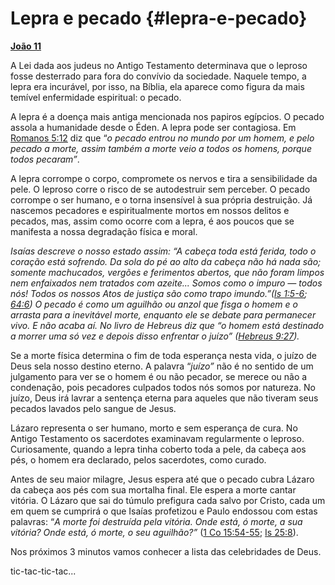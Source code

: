 # Lepra e pecado {#lepra-e-pecado}

[**João 11**](http://bibliaonline.com.br/acf/jo/11)

A Lei dada aos judeus no Antigo Testamento determinava que o leproso fosse desterrado para fora do convívio da sociedade. Naquele tempo, a lepra era incurável, por isso, na Bíblia, ela aparece como figura da mais temível enfermidade espiritual: o pecado.

A lepra é a doença mais antiga mencionada nos papiros egípcios. O pecado assola a humanidade desde o Éden. A lepra pode ser contagiosa. Em [Romanos 5:12](http://bibliaonline.com.br/acf/rm/5/12) diz que “_o pecado entrou no mundo por um homem, e pelo pecado a morte, assim também a morte veio a todos os homens, porque todos pecaram”_.

A lepra corrompe o corpo, compromete os nervos e tira a sensibilidade da pele. O leproso corre o risco de se autodestruir sem perceber. O pecado corrompe o ser humano, e o torna insensível à sua própria destruição. Já nascemos pecadores e espiritualmente mortos em nossos delitos e pecados, mas, assim como ocorre com a lepra, é aos poucos que se manifesta a nossa degradação física e moral.

_Isaías descreve o nosso estado assim: “A cabeça toda está ferida, todo o coração está sofrendo. Da sola do pé ao alto da cabeça não há nada são; somente machucados, vergões e ferimentos abertos, que não foram limpos nem enfaixados nem tratados com azeite... Somos como o impuro — todos nós! Todos os nossos Atos de justiça são como trapo imundo.”(_[_Is 1:5-6_](http://bibliaonline.com.br/acf/is/1/5-6)_;_ [_64:6_](http://bibliaonline.com.br/acf/is/64/6)_) O pecado é como um aguilhão ou anzol que fisga o homem e o arrasta para a inevitável morte, enquanto ele se debate para permanecer vivo. E não acaba aí. No livro de Hebreus diz que “o homem está destinado a morrer uma só vez e depois disso enfrentar o juízo” (_[_Hebreus 9:27_](http://bibliaonline.com.br/acf/hb/9/27)_)._

Se a morte física determina o fim de toda esperança nesta vida, o juízo de Deus sela nosso destino eterno. A palavra “_juízo”_ não é no sentido de um julgamento para ver se o homem é ou não pecador, se merece ou não a condenação, pois pecadores culpados todos nós somos por natureza. No juízo, Deus irá lavrar a sentença eterna para aqueles que não tiveram seus pecados lavados pelo sangue de Jesus.

Lázaro representa o ser humano, morto e sem esperança de cura. No Antigo Testamento os sacerdotes examinavam regularmente o leproso. Curiosamente, quando a lepra tinha coberto toda a pele, da cabeça aos pés, o homem era declarado, pelos sacerdotes, como curado.

Antes de seu maior milagre, Jesus espera até que o pecado cubra Lázaro da cabeça aos pés com sua mortalha final. Ele espera a morte cantar vitória. O Lázaro que sai do túmulo prefigura cada salvo por Cristo, cada um em quem se cumprirá o que Isaías profetizou e Paulo endossou com estas palavras: “_A morte foi destruída pela vitória. Onde está, ó morte, a sua vitória? Onde está, ó morte, o seu aguilhão?”_ ([1 Co 15:54-55](http://bibliaonline.com.br/acf/1co/15/54-55); [Is 25:8](http://bibliaonline.com.br/acf/is/25/8)).

Nos próximos 3 minutos vamos conhecer a lista das celebridades de Deus.

tic-tac-tic-tac...